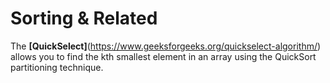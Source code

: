 # Sorting & Related #

The **[QuickSelect]**(https://www.geeksforgeeks.org/quickselect-algorithm/) allows you to find the kth smallest element in an array using the QuickSort partitioning technique.